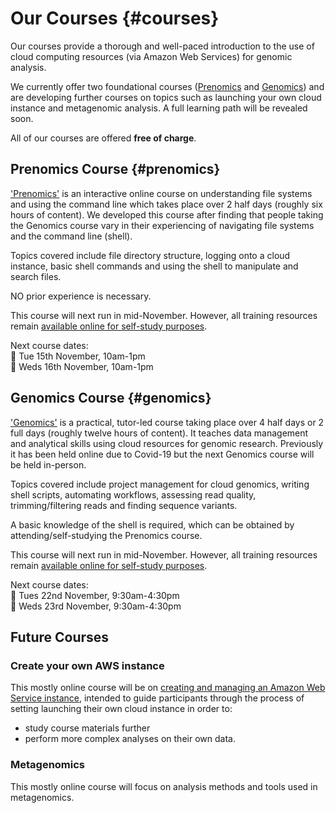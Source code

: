 # Our Courses {#courses}

Our courses provide a thorough and well-paced introduction to the use of cloud computing resources (via Amazon Web Services) for genomic analysis.

We currently offer two foundational courses ([Prenomics](#prenomics) and [Genomics](#genomics)) and are developing further courses on topics such as launching your own cloud instance and metagenomic analysis. A full learning path will be revealed soon.

All of our courses are offered **free of charge**.

## Prenomics Course {#prenomics}
['Prenomics'](https://cloud-span.github.io/prenomics00-intro/) is an interactive online course on understanding file systems and using the command line which takes place over 2 half days (roughly six hours of content). We developed this course after finding that people taking the Genomics course vary in their experiencing of navigating file systems and the command line (shell).

Topics covered include file directory structure, logging onto a cloud instance, basic shell commands and using the shell to manipulate and search files.

NO prior experience is necessary.

This course will next run in mid-November. However, all training resources remain [available online for self-study purposes](https://cloud-span.github.io/prenomics00-intro/).

Next course dates:  
📆 Tue 15th November, 10am-1pm  
📆 Weds 16th November, 10am-1pm  

## Genomics Course {#genomics}
['Genomics'](https://cloud-span.github.io/00genomics/) is a practical, tutor-led course taking place over 4 half days or 2 full days (roughly twelve hours of content). It teaches data management and analytical skills using cloud resources for genomic research. Previously it has been held online due to Covid-19 but the next Genomics course will be held in-person.

Topics covered include project management for cloud genomics, writing shell scripts, automating workflows, assessing read quality, trimming/filtering reads and finding sequence variants.

A basic knowledge of the shell is required, which can be obtained by attending/self-studying the Prenomics course.

This course will next run in mid-November. However, all training resources remain [available online for self-study purposes](https://cloud-span.github.io/00genomics/).

Next course dates:  
📆 Tues 22nd November, 9:30am-4:30pm  
📆 Weds 23rd November, 9:30am-4:30pm  

## Future Courses
### Create your own AWS instance
This mostly online course will be on [creating and managing an Amazon Web Service instance](https://cloud-span.github.io/create-aws-instance-0-overview/), intended to guide participants through the process of setting launching their own cloud instance in order to:

- study course materials further
- perform more complex analyses on their own data.

### Metagenomics
This mostly online course will focus on analysis methods and tools used in metagenomics.
